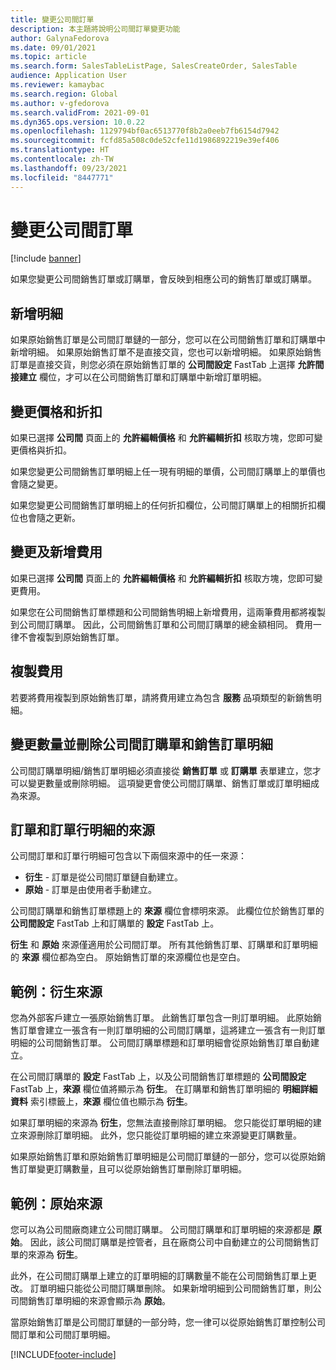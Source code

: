 ```yaml
---
title: 變更公司間訂單
description: 本主題將說明公司間訂單變更功能
author: GalynaFedorova
ms.date: 09/01/2021
ms.topic: article
ms.search.form: SalesTableListPage, SalesCreateOrder, SalesTable
audience: Application User
ms.reviewer: kamaybac
ms.search.region: Global
ms.author: v-gfedorova
ms.search.validFrom: 2021-09-01
ms.dyn365.ops.version: 10.0.22
ms.openlocfilehash: 1129794bf0ac6513770f8b2a0eeb7fb6154d7942
ms.sourcegitcommit: fcfd85a508c0de52cfe11d1986892219e39ef406
ms.translationtype: HT
ms.contentlocale: zh-TW
ms.lasthandoff: 09/23/2021
ms.locfileid: "8447771"
---
```

# <a name="change-intercompany-orders"></a>變更公司間訂單

[!include [banner](../../includes/banner.md)]

如果您變更公司間銷售訂單或訂購單，會反映到相應公司的銷售訂單或訂購單。

## <a name="adding-new-lines"></a>新增明細

如果原始銷售訂單是公司間訂單鏈的一部分，您可以在公司間銷售訂單和訂購單中新增明細。 如果原始銷售訂單不是直接交貨，您也可以新增明細。 如果原始銷售訂單是直接交貨，則您必須在原始銷售訂單的 **公司間設定** FastTab 上選擇 **允許間接建立** 欄位，才可以在公司間銷售訂單和訂購單中新增訂單明細。

## <a name="changing-prices-and-discounts"></a>變更價格和折扣

如果已選擇 **公司間** 頁面上的 **允許編輯價格** 和 **允許編輯折扣** 核取方塊，您即可變更價格與折扣。

如果您變更公司間銷售訂單明細上任一現有明細的單價，公司間訂購單上的單價也會隨之變更。

如果您變更公司間銷售訂單明細上的任何折扣欄位，公司間訂購單上的相關折扣欄位也會隨之更新。

## <a name="changing-and-adding-new-charges"></a>變更及新增費用

如果已選擇 **公司間** 頁面上的 **允許編輯價格** 和 **允許編輯折扣** 核取方塊，您即可變更費用。

如果您在公司間銷售訂單標題和公司間銷售明細上新增費用，這兩筆費用都將複製到公司間訂購單。 因此，公司間銷售訂單和公司間訂購單的總金額相同。 費用一律不會複製到原始銷售訂單。

## <a name="copying-a-fee"></a>複製費用

若要將費用複製到原始銷售訂單，請將費用建立為包含 **服務** 品項類型的新銷售明細。

## <a name="changing-quantities-and-deleting-intercompany-purchases-and-sales-order-lines"></a>變更數量並刪除公司間訂購單和銷售訂單明細

公司間訂購單明細/銷售訂單明細必須直接從 **銷售訂單** 或 **訂購單** 表單建立，您才可以變更數量或刪除明細。 這項變更會使公司間訂購單、銷售訂單或訂單明細成為來源。

## <a name="origins-of-orders-and-order-lines"></a>訂單和訂單行明細的來源

公司間訂單和訂單行明細可包含以下兩個來源中的任一來源：

- **衍生** - 訂單是從公司間訂單鏈自動建立。
- **原始** - 訂單是由使用者手動建立。

公司間訂購單和銷售訂單標題上的 **來源** 欄位會標明來源。 此欄位位於銷售訂單的 **公司間設定** FastTab 上和訂購單的 **設定** FastTab 上。

**衍生** 和 **原始** 來源僅適用於公司間訂單。 所有其他銷售訂單、訂購單和訂單明細的 **來源** 欄位都為空白。 原始銷售訂單的來源欄位也是空白。

## <a name="example-derived-origin"></a>範例：衍生來源

您為外部客戶建立一張原始銷售訂單。 此銷售訂單包含一則訂單明細。 此原始銷售訂單會建立一張含有一則訂單明細的公司間訂購單，這將建立一張含有一則訂單明細的公司間銷售訂單。 公司間訂購單標題和訂單明細會從原始銷售訂單自動建立。

在公司間訂購單的 **設定** FastTab 上，以及公司間銷售訂單標題的 **公司間設定** FastTab 上，**來源** 欄位值將顯示為 **衍生**。 在訂購單和銷售訂單明細的 **明細詳細資料** 索引標籤上，**來源** 欄位值也顯示為 **衍生**。

如果訂單明細的來源為 **衍生**，您無法直接刪除訂單明細。 您只能從訂單明細的建立來源刪除訂單明細。 此外，您只能從訂單明細的建立來源變更訂購數量。

如果原始銷售訂單和原始銷售訂單明細是公司間訂單鏈的一部分，您可以從原始銷售訂單變更訂購數量，且可以從原始銷售訂單刪除訂單明細。

## <a name="example-source-origin"></a>範例：原始來源

您可以為公司間廠商建立公司間訂購單。 公司間訂購單和訂單明細的來源都是 **原始**。 因此，該公司間訂購單是控管者，且在廠商公司中自動建立的公司間銷售訂單的來源為 **衍生**。

此外，在公司間訂購單上建立的訂單明細的訂購數量不能在公司間銷售訂單上更改。 訂單明細只能從公司間訂購單刪除。 如果新增明細到公司間銷售訂單，則公司間銷售訂單明細的來源會顯示為 **原始**。

當原始銷售訂單是公司間訂單鏈的一部分時，您一律可以從原始銷售訂單控制公司間訂單和公司間訂單明細。

[!INCLUDE[footer-include](../../includes/footer-banner.md)]

